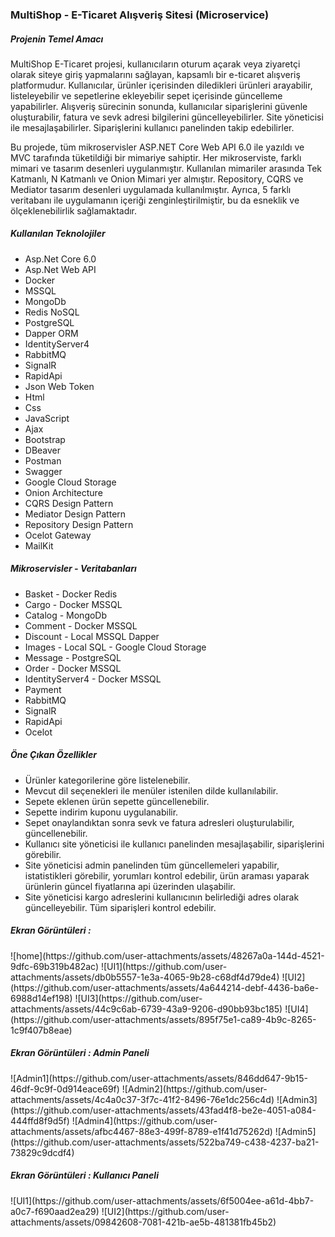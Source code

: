 <h3>MultiShop - E-Ticaret Alışveriş Sitesi (Microservice)</h3>
<h5>Projenin Temel Amacı</h5>
<p>MultiShop E-Ticaret projesi, kullanıcıların oturum açarak veya ziyaretçi olarak siteye giriş yapmalarını sağlayan, kapsamlı bir e-ticaret alışveriş platformudur. Kullanıcılar, ürünler içerisinden diledikleri ürünleri arayabilir, listeleyebilir ve sepetlerine ekleyebilir sepet içerisinde güncelleme yapabilirler. Alışveriş sürecinin sonunda, kullanıcılar siparişlerini güvenle oluşturabilir, fatura ve sevk adresi bilgilerini güncelleyebilirler. Site yöneticisi ile mesajlaşabilirler. Siparişlerini kullanıcı panelinden takip edebilirler.</p>
<p>
    Bu projede, tüm mikroservisler ASP.NET Core Web API 6.0 ile yazıldı ve MVC tarafında tüketildiği bir mimariye sahiptir. Her mikroserviste, farklı mimari ve tasarım desenleri uygulanmıştır. Kullanılan mimariler arasında Tek Katmanlı, N Katmanlı ve Onion Mimari yer almıştır. Repository, CQRS ve Mediator tasarım desenleri uygulamada kullanılmıştır. Ayrıca, 5 farklı veritabanı ile uygulamanın içeriği zenginleştirilmiştir, bu da esneklik ve ölçeklenebilirlik sağlamaktadır.
</p>
<h5>Kullanılan Teknolojiler</h5>
<ul>
    <li>Asp.Net Core 6.0</li>
    <li>Asp.Net Web API</li>
    <li>Docker</li>
    <li>MSSQL</li>
    <li>MongoDb</li>
    <li>Redis NoSQL</li>
    <li>PostgreSQL</li>
    <li>Dapper ORM</li>
    <li>IdentityServer4</li>
    <li>RabbitMQ</li>
    <li>SignalR</li>
    <li>RapidApi</li>
    <li>Json Web Token</li>
    <li>Html</li>
    <li>Css</li>
    <li>JavaScript</li>
    <li>Ajax</li>
    <li>Bootstrap</li>
    <li>DBeaver</li>
    <li>Postman</li>
    <li>Swagger</li>
    <li>Google Cloud Storage</li>
    <li>Onion Architecture</li>
    <li>CQRS Design Pattern</li>
    <li>Mediator Design Pattern</li>
    <li>Repository Design Pattern</li>
    <li>Ocelot Gateway</li>
    <li>MailKit</li>
</ul>
<h5>Mikroservisler - Veritabanları</h5>
<ul>
    <li>Basket - Docker Redis</li>
    <li>Cargo - Docker MSSQL</li>
    <li>Catalog - MongoDb</li>
    <li>Comment - Docker MSSQL</li>
    <li>Discount - Local MSSQL Dapper</li>
    <li>Images - Local SQL - Google Cloud Storage</li>
    <li>Message - PostgreSQL</li>
    <li>Order - Docker MSSQL</li>
    <li>IdentityServer4 - Docker MSSQL</li>
    <li>Payment</li>
    <li>RabbitMQ</li>
    <li>SignalR</li>
    <li>RapidApi</li>
    <li>Ocelot</li>
</ul>
<h5>Öne Çıkan Özellikler</h5>
<ul>
    <li>Ürünler kategorilerine göre listelenebilir.</li>
    <li>Mevcut dil seçenekleri ile menüler istenilen dilde kullanılabilir.</li>
    <li>Sepete eklenen ürün sepette güncellenebilir.</li>
    <li>Sepette indirim kuponu uygulanabilir.</li>
    <li>Sepet onaylandıktan sonra sevk ve fatura adresleri oluşturulabilir, güncellenebilir.</li>
    <li>Kullanıcı site yöneticisi ile kullanıcı panelinden mesajlaşabilir, siparişlerini görebilir.</li>
    <li>Site yöneticisi admin panelinden tüm güncellemeleri yapabilir, istatistikleri görebilir, yorumları kontrol edebilir, ürün araması yaparak ürünlerin güncel fiyatlarına api üzerinden ulaşabilir.</li>
    <li>Site yöneticisi kargo adreslerini kullanıcının belirlediği adres olarak güncelleyebilir. Tüm siparişleri kontrol edebilir.</li>            
</ul>
<h5>Ekran Görüntüleri : </h5>
![home](https://github.com/user-attachments/assets/48267a0a-144d-4521-9dfc-69b319b482ac)
![UI1](https://github.com/user-attachments/assets/db0b5557-1e3a-4065-9b28-c68df4d79de4)
![UI2](https://github.com/user-attachments/assets/4a644214-debf-4436-ba6e-6988d14ef198)
![UI3](https://github.com/user-attachments/assets/44c9c6ab-6739-43a9-9206-d90bb93bc185)
![UI4](https://github.com/user-attachments/assets/895f75e1-ca89-4b9c-8265-1c9f407b8eae)
<h5>Ekran Görüntüleri : Admin Paneli</h5>
![Admin1](https://github.com/user-attachments/assets/846dd647-9b15-46df-9c9f-0d914eace69f)
![Admin2](https://github.com/user-attachments/assets/4c4a0c37-3f7c-41f2-8496-76e1dc256c4d)
![Admin3](https://github.com/user-attachments/assets/43fad4f8-be2e-4051-a084-444ffd8f9d5f)
![Admin4](https://github.com/user-attachments/assets/afbc4467-88e3-499f-8789-e1f41d75262d)
![Admin5](https://github.com/user-attachments/assets/522ba749-c438-4237-ba21-73829c9dcdf4)
<h5>Ekran Görüntüleri : Kullanıcı Paneli</h5>
![UI1](https://github.com/user-attachments/assets/6f5004ee-a61d-4bb7-a0c7-f690aad2ea29)
![UI2](https://github.com/user-attachments/assets/09842608-7081-421b-ae5b-481381fb45b2)
